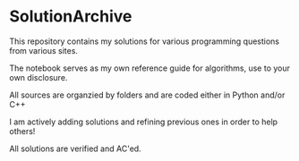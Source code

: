 # SolutionArchive
This repository contains my solutions for various programming questions from various sites.

The notebook serves as my own reference guide for algorithms, use to your own disclosure.

All sources are organzied by folders and are coded either in Python and/or C++

I am actively adding solutions and refining previous ones in order to help others!

All solutions are verified and AC'ed.
